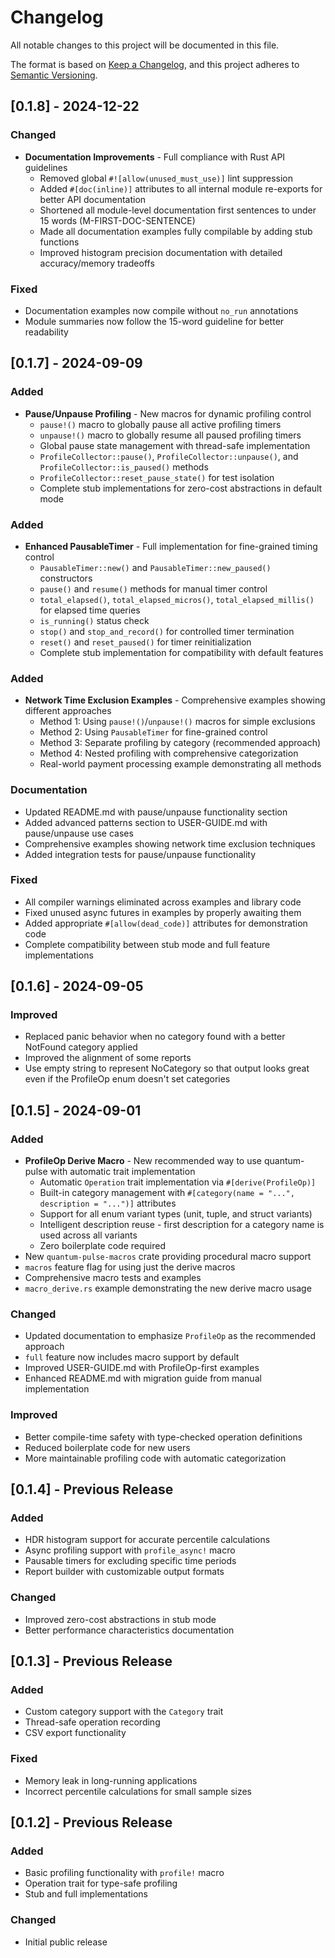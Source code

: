 # Changelog

All notable changes to this project will be documented in this file.

The format is based on [Keep a Changelog](https://keepachangelog.com/en/1.0.0/),
and this project adheres to [Semantic Versioning](https://semver.org/spec/v2.0.0.html).

## [0.1.8] - 2024-12-22

### Changed
- **Documentation Improvements** - Full compliance with Rust API guidelines
  - Removed global `#![allow(unused_must_use)]` lint suppression
  - Added `#[doc(inline)]` attributes to all internal module re-exports for better API documentation
  - Shortened all module-level documentation first sentences to under 15 words (M-FIRST-DOC-SENTENCE)
  - Made all documentation examples fully compilable by adding stub functions
  - Improved histogram precision documentation with detailed accuracy/memory tradeoffs

### Fixed
- Documentation examples now compile without `no_run` annotations
- Module summaries now follow the 15-word guideline for better readability

## [0.1.7] - 2024-09-09

### Added
- **Pause/Unpause Profiling** - New macros for dynamic profiling control
  - `pause!()` macro to globally pause all active profiling timers
  - `unpause!()` macro to globally resume all paused profiling timers
  - Global pause state management with thread-safe implementation
  - `ProfileCollector::pause()`, `ProfileCollector::unpause()`, and `ProfileCollector::is_paused()` methods
  - `ProfileCollector::reset_pause_state()` for test isolation
  - Complete stub implementations for zero-cost abstractions in default mode

### Added
- **Enhanced PausableTimer** - Full implementation for fine-grained timing control
  - `PausableTimer::new()` and `PausableTimer::new_paused()` constructors
  - `pause()` and `resume()` methods for manual timer control
  - `total_elapsed()`, `total_elapsed_micros()`, `total_elapsed_millis()` for elapsed time queries
  - `is_running()` status check
  - `stop()` and `stop_and_record()` for controlled timer termination
  - `reset()` and `reset_paused()` for timer reinitialization
  - Complete stub implementation for compatibility with default features

### Added
- **Network Time Exclusion Examples** - Comprehensive examples showing different approaches
  - Method 1: Using `pause!()`/`unpause!()` macros for simple exclusions
  - Method 2: Using `PausableTimer` for fine-grained control
  - Method 3: Separate profiling by category (recommended approach)
  - Method 4: Nested profiling with comprehensive categorization
  - Real-world payment processing example demonstrating all methods

### Documentation
- Updated README.md with pause/unpause functionality section
- Added advanced patterns section to USER-GUIDE.md with pause/unpause use cases
- Comprehensive examples showing network time exclusion techniques
- Added integration tests for pause/unpause functionality

### Fixed
- All compiler warnings eliminated across examples and library code
- Fixed unused async futures in examples by properly awaiting them
- Added appropriate `#[allow(dead_code)]` attributes for demonstration code
- Complete compatibility between stub mode and full feature implementations

## [0.1.6] - 2024-09-05

### Improved
- Replaced panic behavior when no category found with a better NotFound category applied
- Improved the alignment of some reports
- Use empty string to represent NoCategory so that output looks great even if the ProfileOp enum doesn't set categories

## [0.1.5] - 2024-09-01

### Added
- **ProfileOp Derive Macro** - New recommended way to use quantum-pulse with automatic trait implementation
  - Automatic `Operation` trait implementation via `#[derive(ProfileOp)]`
  - Built-in category management with `#[category(name = "...", description = "...")]` attributes
  - Support for all enum variant types (unit, tuple, and struct variants)
  - Intelligent description reuse - first description for a category name is used across all variants
  - Zero boilerplate code required
- New `quantum-pulse-macros` crate providing procedural macro support
- `macros` feature flag for using just the derive macros
- Comprehensive macro tests and examples
- `macro_derive.rs` example demonstrating the new derive macro usage

### Changed
- Updated documentation to emphasize `ProfileOp` as the recommended approach
- `full` feature now includes macro support by default
- Improved USER-GUIDE.md with ProfileOp-first examples
- Enhanced README.md with migration guide from manual implementation

### Improved
- Better compile-time safety with type-checked operation definitions
- Reduced boilerplate code for new users
- More maintainable profiling code with automatic categorization

## [0.1.4] - Previous Release

### Added
- HDR histogram support for accurate percentile calculations
- Async profiling support with `profile_async!` macro
- Pausable timers for excluding specific time periods
- Report builder with customizable output formats

### Changed
- Improved zero-cost abstractions in stub mode
- Better performance characteristics documentation

## [0.1.3] - Previous Release

### Added
- Custom category support with the `Category` trait
- Thread-safe operation recording
- CSV export functionality

### Fixed
- Memory leak in long-running applications
- Incorrect percentile calculations for small sample sizes

## [0.1.2] - Previous Release

### Added
- Basic profiling functionality with `profile!` macro
- Operation trait for type-safe profiling
- Stub and full implementations

### Changed
- Initial public release
